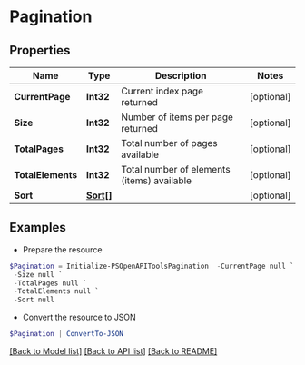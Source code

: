 # Pagination
## Properties

Name | Type | Description | Notes
------------ | ------------- | ------------- | -------------
**CurrentPage** | **Int32** | Current index page returned | [optional] 
**Size** | **Int32** | Number of items per page returned | [optional] 
**TotalPages** | **Int32** | Total number of pages available | [optional] 
**TotalElements** | **Int32** | Total number of elements (items) available | [optional] 
**Sort** | [**Sort[]**](Sort.md) |  | [optional] 

## Examples

- Prepare the resource
```powershell
$Pagination = Initialize-PSOpenAPIToolsPagination  -CurrentPage null `
 -Size null `
 -TotalPages null `
 -TotalElements null `
 -Sort null
```

- Convert the resource to JSON
```powershell
$Pagination | ConvertTo-JSON
```

[[Back to Model list]](../README.md#documentation-for-models) [[Back to API list]](../README.md#documentation-for-api-endpoints) [[Back to README]](../README.md)

